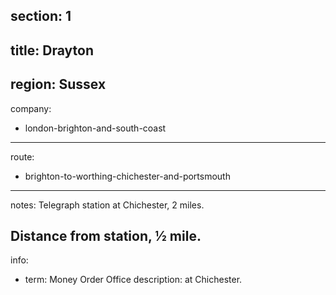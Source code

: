 section: 1
----
title: Drayton
----
region: Sussex
----
company:
- london-brighton-and-south-coast
----
route:
- brighton-to-worthing-chichester-and-portsmouth
----
notes: Telegraph station at Chichester, 2 miles.

Distance from station, ½ mile.
----
info:
- term: Money Order Office
  description: at Chichester.
